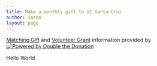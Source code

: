 ```yaml
---
title: Make a monthly gift to UC Santa Cruz
author: Jason
layout: page
---
```

<script>var DDCONF = { API_KEY: "eLaQRQdIjXfJevzc" };</script> <script src="https://doublethedonation.com/api/js/ddplugin.js"></script> <div id="dd-container"><a href="https://doublethedonation.com/matching-grant-resources/matching-gift-basics/">Matching Gift</a> and <a href="https://doublethedonation.com/matching-grant-resources/volunteer-grant-basics/">Volunteer Grant</a> information provided by <br><a href="https://doublethedonation.com"><img alt="Powered by Double the Donation" src="https://doublethedonation.com/api/img/powered-by.png" /></a></div>
<p>Hello World</p>